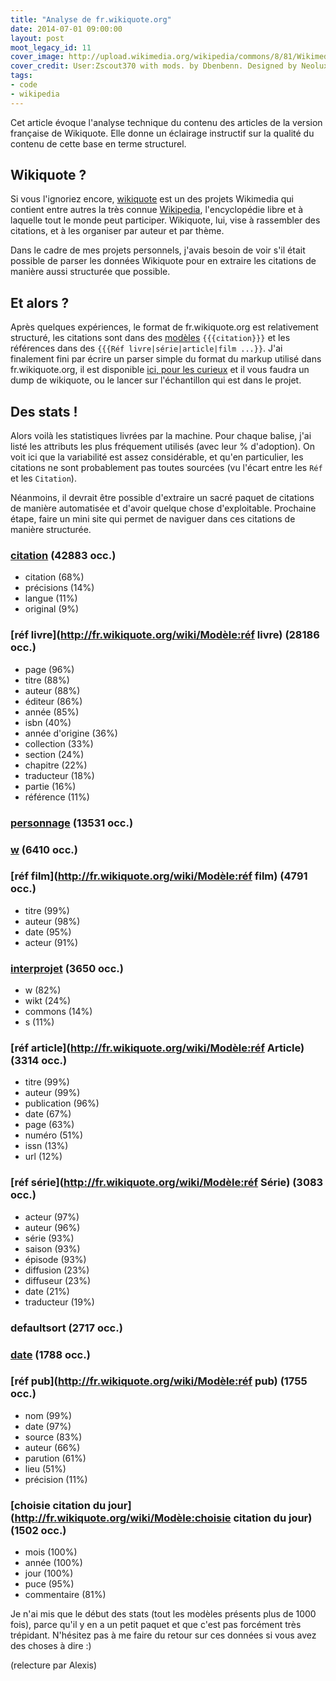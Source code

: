 ```yaml
---
title: "Analyse de fr.wikiquote.org"
date: 2014-07-01 09:00:00
layout: post
moot_legacy_id: 11
cover_image: http://upload.wikimedia.org/wikipedia/commons/8/81/Wikimedia-logo.svg
cover_credit: User:Zscout370 with mods. by Dbenbenn. Designed by Neolux
tags:
- code
- wikipedia
---
```

Cet article évoque l'analyse technique du contenu des articles de la version française de Wikiquote. Elle donne un éclairage instructif sur la qualité du contenu de cette base en terme structurel.

## Wikiquote ?
Si vous l'ignoriez encore, [wikiquote](http://fr.wikiquote.org) est un des projets Wikimedia qui contient entre autres la très connue [Wikipedia](http://fr.wikipedia.org), l'encyclopédie libre et à laquelle tout le monde peut participer. Wikiquote, lui, vise à rassembler des citations, et à les organiser par auteur et par thème.

Dans le cadre de mes projets personnels, j'avais besoin de voir s'il était possible de parser les données Wikiquote pour en extraire les citations de manière aussi structurée que possible.

## Et alors ?
Après quelques expériences, le format de fr.wikiquote.org est relativement structuré, les citations sont dans des [modèles](http://fr.wikiquote.org/wiki/Cat%C3%A9gorie:Mod%C3%A8le:Racine)  `{{{citation}}}` et les références dans des `{{{Réf livre|série|article|film ...}}`. J'ai finalement fini par écrire un parser simple du format du markup utilisé dans fr.wikiquote.org, il est disponible [ici, pour les curieux](https://github.com/octplane/wikiquote-parser) et il vous faudra un dump de wikiquote, ou le lancer sur l'échantillon qui est dans le projet.

## Des stats !
Alors voilà les statistiques livrées par la machine. Pour chaque balise, j'ai listé les attributs les plus fréquement utilisés (avec leur % d'adoption). On voit ici que la variabilité est assez considérable, et qu'en particulier, les citations ne sont probablement pas toutes sourcées (vu l'écart entre les `Réf ` et les `Citation`).

Néanmoins, il devrait être possible d'extraire un sacré paquet de citations de manière automatisée et d'avoir quelque chose d'exploitable. Prochaine étape, faire un mini site qui permet de naviguer dans ces citations de manière structurée.

### [citation](http://fr.wikiquote.org/wiki/Modèle:citation) (42883 occ.)
- citation (68%)
- précisions (14%)
- langue (11%)
- original (9%)
### [réf livre](http://fr.wikiquote.org/wiki/Modèle:réf livre) (28186 occ.)
- page (96%)
- titre (88%)
- auteur (88%)
- éditeur (86%)
- année (85%)
- isbn (40%)
- année d'origine (36%)
- collection (33%)
- section (24%)
- chapitre (22%)
- traducteur (18%)
- partie (16%)
- référence (11%)
### [personnage](http://fr.wikiquote.org/wiki/Modèle:personnage) (13531 occ.)
### [w](http://fr.wikiquote.org/wiki/Modèle:w) (6410 occ.)
### [réf film](http://fr.wikiquote.org/wiki/Modèle:réf film) (4791 occ.)
- titre (99%)
- auteur (98%)
- date (95%)
- acteur (91%)
### [interprojet](http://fr.wikiquote.org/wiki/Modèle:interprojet) (3650 occ.)
- w (82%)
- wikt (24%)
- commons (14%)
- s (11%)
### [réf article](http://fr.wikiquote.org/wiki/Modèle:réf Article) (3314 occ.)
- titre (99%)
- auteur (99%)
- publication (96%)
- date (67%)
- page (63%)
- numéro (51%)
- issn (13%)
- url (12%)
### [réf série](http://fr.wikiquote.org/wiki/Modèle:réf Série) (3083 occ.)
- acteur (97%)
- auteur (96%)
- série (93%)
- saison (93%)
- épisode (93%)
- diffusion (23%)
- diffuseur (23%)
- date (21%)
- traducteur (19%)
### defaultsort (2717 occ.)
### [date](http://fr.wikiquote.org/wiki/Modèle:date) (1788 occ.)
### [réf pub](http://fr.wikiquote.org/wiki/Modèle:réf pub) (1755 occ.)
- nom (99%)
- date (97%)
- source (83%)
- auteur (66%)
- parution (61%)
- lieu (51%)
- précision (11%)
### [choisie citation du jour](http://fr.wikiquote.org/wiki/Modèle:choisie citation du jour) (1502 occ.)
- mois (100%)
- année (100%)
- jour (100%)
- puce (95%)
- commentaire (81%)

Je n'ai mis que le début des stats (tout les modèles présents plus de 1000 fois), parce qu'il y en a un petit paquet et que c'est pas forcément très trépidant. N'hésitez pas à me faire du retour sur ces données si vous avez des choses à dire :)

(relecture par Alexis)
